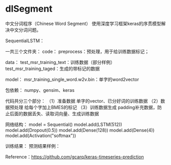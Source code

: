 # dlSegment
中文分词程序（Chinese Word Segment）
使用深度学习框架keras的序贯模型解决中文分词问题。

SequentialLSTM：

一共三个文件夹：
code：
preprocess：预处理，用于给训练数据标记；

data：
test_msr_training_text：训练数据（部分样例）
test_msr_training_taged：生成的带标记的数据

model：
msr_training_single_word.w2v.bin：单字的word2vector

包依赖：
numpy、gensim、keras

代码共分三个部分：
（1）准备数据
单字的vector、已分好词的训练数据
（2）数据预处理
给每个字加上BMES的标记
（3）训练数据生成
padding补充数据，防止后面的数据丢失、读取词向量、生成训练数据

网络结构：
model = Sequential()
model.add(LSTM(512))
model.add(Dropout(0.5))
model.add(Dense(128))
model.add(Dense(4))
model.add(Activation("softmax"))


训练结果：
预测结果样例：

Reference：https://github.com/gcarq/keras-timeseries-prediction


